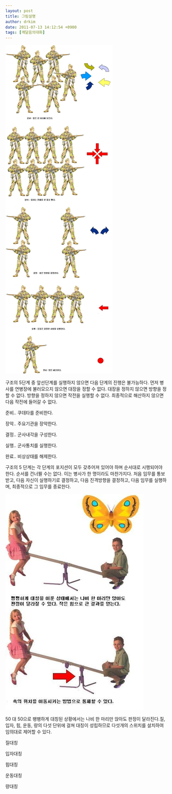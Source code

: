 ```yaml
---
layout: post
title: 그림설명
author: drkim
date: 2011-07-13 14:12:54 +0900
tags: [깨달음의대화]
---
```

 ![18.jpg](files/attach/images/198/817/181/18.jpg)

  


구조의 5단계 중 앞선단계를 실행하지 않으면 다음 단계의 진행은 불가능하다. 먼저 병사를 연병장에 불러모으지 않으면 대장을 정할 수 없다. 대장을 정하지 않으면 방향을 정할 수 없다. 방향을 정하지 않으면 작전을 실행할 수 없다. 최종적으로 해산하지 않으면 다음 작전에 들어갈 수 없다.



준비.. 쿠데타를 준비한다.

장악.. 주요기관을 장악한다.

결정.. 군사내각을 구성한다.

실행.. 군사통치를 실행한다.

완료.. 비상상태를 해제한다.  


구조의 5 단계는 각 단계의 포지션이 모두 갖추어져 있어야 하며 순서대로 시행되어야 한다. 순서를 건너뛸 수는 없다. 이는 병사가 한 명이라도 마찬가지다. 처음 임무를 통보받고, 다음 자신이 실행하기로 결정하고, 다음 진격방향을 결정하고, 다음 임무를 실행하며, 최종적으로 그 임무를 종료한다.

  


 ![19.JPG](files/attach/images/198/817/181/19.JPG)  


  


50 대 50으로 팽팽하게 대칭된 상황에서는 나비 한 마리만 앉아도 판정이 달라진다.질, 입자, 힘, 운동, 량의 다섯 단위에 걸쳐 대칭이 성립하므로 다섯개의 스위치를 설치하여 임의대로 제어할 수 있다.

  


질대칭

입자대칭

힘대칭

운동대칭

량대칭